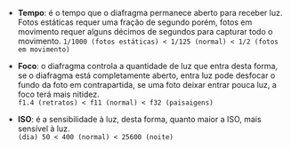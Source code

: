 + **Tempo**: é o tempo que o diafragma permanece aberto para receber luz. Fotos estáticas requer uma fração de segundo porém, fotos em movimento requer alguns décimos de segundos para capturar todo o movimento.
`1/1000 (fotos estáticas) < 1/125 (normal) < 1/2 (fotos em movimento)`

+ **Foco**: o diafragma controla a quantidade de luz que entra desta forma, se o diafragma está completamente aberto, entra luz pode desfocar o fundo da foto em contrapartida, se uma foto deixar entrar pouca luz, a foco terá mais nitidez.  
`f1.4 (retratos) < f11 (normal) < f32 (paisaigens)`

+ **ISO**: é a sensibilidade à luz, desta forma, quanto maior a ISO, mais sensível à luz.  
`(dia) 50 < 400 (normal) < 25600 (noite)`  
